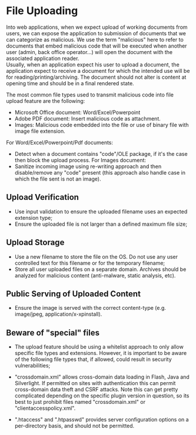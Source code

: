 # File Uploading

Into web applications, when we expect upload of working documents from users, we can expose the application to submission of documents that we can categorize as malicious.	
We use the term "malicious" here to refer to documents that embed malicious code that will be executed when another user (admin, back office operator...) will open the document with the associated application reader.	
Usually, when an application expect his user to upload a document, the application expect to receive a document for which the intended use will be for reading/printing/archiving. The document should not alter is content at opening time and should be in a final rendered state.

The most common file types used to transmit malicious code into file upload feature are the following:

* Microsoft Office document: Word/Excel/Powerpoint
* Adobe PDF document: Insert malicious code as attachment.
* Images: Malicious code embedded into the file or use of binary file with image file extension.



For Word/Excel/Powerpoint/Pdf documents:
 
* Detect when a document contains "code"/OLE package, if it's the case then block the upload process.
For Images document:
* Sanitize incoming image using re-writing approach and then disable/remove any "code" present (this approach also handle case in which the file sent is not an image).





## Upload Verification

* Use input validation to ensure the uploaded filename uses an expected extension type;
* Ensure the uploaded file is not larger than a defined maximum file size;

## Upload Storage

* Use a new filename to store the file on the OS. Do not use any user controlled text for this filename or for the temporary filename;
* Store all user uploaded files on a separate domain. Archives should be analyzed for malicious content (anti-malware, static analysis, etc).

## Public Serving of Uploaded Content

* Ensure the image is served with the correct content-type (e.g. image/jpeg, application/x-xpinstall).

## Beware of "special" files

* The upload feature should be using a whitelist approach to only allow specific file types and extensions. However, it is important to be aware of the following file types that, if allowed, could result in security vulnerabilities;

* "crossdomain.xml" allows cross-domain data loading in Flash, Java and Silverlight. If permitted on sites with authentication this can permit cross-domain data theft and CSRF attacks. Note this can get pretty complicated depending on the specific plugin version in question, so its best to just prohibit files named "crossdomain.xml" or "clientaccesspolicy.xml".

* ".htaccess" and ".htpasswd" provides server configuration options on a per-directory basis, and should not be permitted. 
